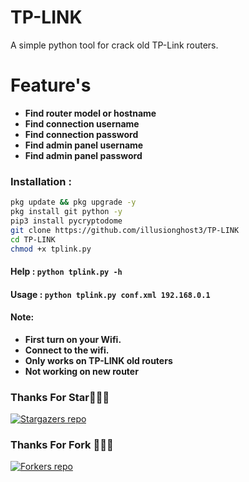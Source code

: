 # TP-LINK
A simple python tool for crack old TP-Link routers.

# Feature's
+ **Find router model or hostname**
+ **Find connection username**
+ **Find connection password**
+ **Find admin panel username**
+ **Find admin panel password**

### Installation :

```bash
pkg update && pkg upgrade -y
pkg install git python -y
pip3 install pycryptodome
git clone https://github.com/illusionghost3/TP-LINK
cd TP-LINK
chmod +x tplink.py
```

#### Help : `python tplink.py -h`
#### Usage : `python tplink.py conf.xml 192.168.0.1`

#### Note: 
+ **First turn on your Wifi.**
+ **Connect to the wifi.**
+ **Only works on TP-LINK old routers**
+ **Not working on new router**

### Thanks For Star🙏👨‍💻

[![Stargazers repo](https://reporoster.com/stars/illusionghost3/TP-LINK)](https://github.com/illusionghost3/TP-LINK/stargazers)

### Thanks For Fork 🙏👨‍💻

[![Forkers repo](https://reporoster.com/forks/illusionghost3/TP-LINK)](https://github.com/illusionghost3/TP-LINK/network/members)
